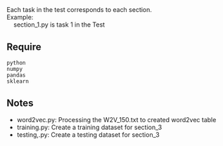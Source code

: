 ## 
Each task in the test corresponds to each section.\
Example:\
&nbsp;&nbsp;&nbsp;&nbsp;section_1.py is task 1 in the Test
## Require 
```
python
numpy
pandas
sklearn
```
## Notes
- word2vec.py: Processing the W2V_150.txt to created word2vec table
- training.py: Create a training dataset for section_3
- testing,.py: Create a testing dataset for section_3

